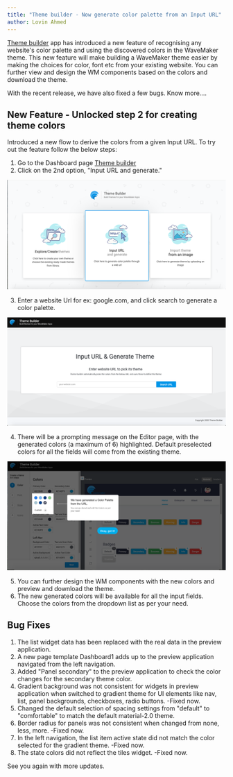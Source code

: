 ```yaml
---
title: "Theme builder - Now generate color palette from an Input URL"
author: Lovin Ahmed
---
```


[Theme builder](https://apps.wavemakeronline.com/Theme_Builder/#/Dashboard) app has introduced a new feature of recognising any website's color palette and using the discovered colors in the WaveMaker theme. This new feature will make building a WaveMaker theme easier by making the choices for color, font etc from your existing website. You can further view and design the WM components based on the colors and download the theme. 

With the recent release, we have also fixed a few bugs. Know more.... 

<!-- truncate -->

## New Feature - Unlocked step 2 for creating theme colors 

Introduced a new flow to derive the colors from a given Input URL. To try out the feature follow the below steps:

1. Go to the Dashboard page [Theme builder](https://apps.wavemakeronline.com/Theme_Builder/#/Dashboard)
2. Click on the 2nd option, "Input URL and generate."

![theme builder dashboard tile2](/learn/assets/theme-builder-dashboard-tile2.png)

3. Enter a website Url for ex: google.com, and click search to generate a color palette.

![theme builder import theme](/learn/assets/theme-builder-import-theme.png)

4. There will be a prompting message on the Editor page, with the generated colors (a maximum of 6) highlighted. Default preselected colors for all the fields will come from the existing theme.


![theme builder color list](/learn/assets/theme-builder-dynamic-color-list.png)

5. You can further design the WM components with the new colors and preview and download the theme.
6. The new generated colors will be available for all the input fields. Choose the colors from the dropdown list as per your need. 


## Bug Fixes

1. The list widget data has been replaced with the real data in the preview application.
2. A new page template Dashboard1 adds up to the preview application navigated from the left navigation.
3. Added "Panel secondary" to the preview application to check the color changes for the secondary theme color.
4. Gradient background was not consistent for widgets in preview application when switched to gradient theme for UI elements like nav, list, panel backgrounds, checkboxes, radio buttons. -Fixed now.
5. Changed the default selection of spacing settings from "default" to "comfortable" to match the default material-2.0 theme.
6. Border radius for panels was not consistent when changed from none, less, more. -Fixed now.
7. In the left navigation, the list item active state did not match the color selected for the gradient theme. -Fixed now.
8. The state colors did not reflect the tiles widget. -Fixed now.


See you again with more updates.

